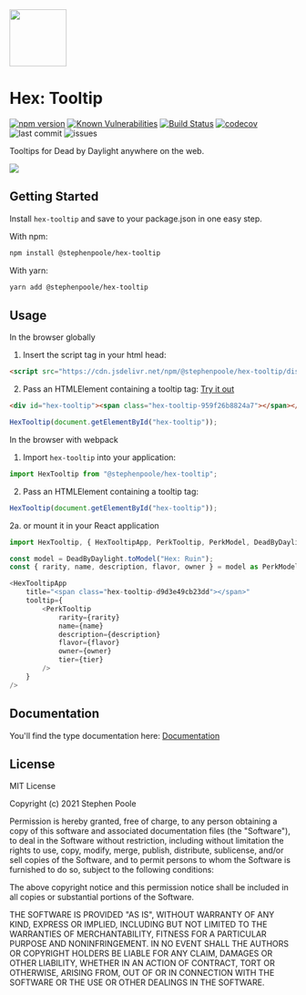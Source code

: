 <img src="https://hextooltip.com/logo.svg" width="100" height="100"> 

# Hex: Tooltip

[![npm version](https://badge.fury.io/js/%40stephenpoole%2Fhex-tooltip.svg)](https://badge.fury.io/js/%40stephenpoole%2Fhex-tooltip)
[![Known Vulnerabilities](https://snyk.io/test/github/stephenpoole/hex-tooltip/badge.svg)](https://snyk.io/test/github/stephenpoole/hex-tooltip)
[![Build Status](https://travis-ci.com/stephenpoole/hex-tooltip.svg?branch=master)](https://travis-ci.com/stephenpoole/hex-tooltip)
[![codecov](https://codecov.io/gh/stephenpoole/hex-tooltip/branch/master/graph/badge.svg?token=lTWudhhmb0)](https://codecov.io/gh/stephenpoole/hex-tooltip)
![last commit](https://img.shields.io/github/last-commit/stephenpoole/hex-tooltip)
![issues](https://img.shields.io/github/issues/stephenpoole/hex-tooltip)

Tooltips for Dead by Daylight anywhere on the web.

<img src="https://hextooltip.com/ruin.jpg" > 

## Getting Started

Install `hex-tooltip` and save to your package.json in one easy step.

With npm:

```bash
npm install @stephenpoole/hex-tooltip
```

With yarn:

```bash
yarn add @stephenpoole/hex-tooltip
```

## Usage

In the browser globally

1. Insert the script tag in your html head:

```html
<script src="https://cdn.jsdelivr.net/npm/@stephenpoole/hex-tooltip/dist/hex.tooltip.js"></script>
```

2. Pass an HTMLElement containing a tooltip tag:
[Try it out](https://codepen.io/stephenpoole/pen/bGRJqNe)  

```html
<div id="hex-tooltip"><span class="hex-tooltip-959f26b8824a7"></span></div>
```

```javascript
HexTooltip(document.getElementById("hex-tooltip"));
```

In the browser with webpack

1. Import `hex-tooltip` into your application:

```javascript
import HexTooltip from "@stephenpoole/hex-tooltip";
```

2. Pass an HTMLElement containing a tooltip tag:

```javascript
HexTooltip(document.getElementById("hex-tooltip"));
```

2a. or mount it in your React application

```javascript
import HexTooltip, { HexTooltipApp, PerkTooltip, PerkModel, DeadByDaylight } from "@stephenpoole/hex-tooltip";

const model = DeadByDaylight.toModel("Hex: Ruin");
const { rarity, name, description, flavor, owner } = model as PerkModel;

<HexTooltipApp
    title="<span class="hex-tooltip-d9d3e49cb23dd"></span>"
    tooltip={
        <PerkTooltip
            rarity={rarity}
            name={name}
            description={description}
            flavor={flavor}
            owner={owner}
            tier={tier}
        />
    }
/>
```

## Documentation

You'll find the type documentation here:
[Documentation](https://stephenpoole.github.io/hex-tooltip/modules.html)

## License

MIT License

Copyright (c) 2021 Stephen Poole

Permission is hereby granted, free of charge, to any person obtaining a copy
of this software and associated documentation files (the "Software"), to deal
in the Software without restriction, including without limitation the rights
to use, copy, modify, merge, publish, distribute, sublicense, and/or sell
copies of the Software, and to permit persons to whom the Software is
furnished to do so, subject to the following conditions:

The above copyright notice and this permission notice shall be included in all
copies or substantial portions of the Software.

THE SOFTWARE IS PROVIDED "AS IS", WITHOUT WARRANTY OF ANY KIND, EXPRESS OR
IMPLIED, INCLUDING BUT NOT LIMITED TO THE WARRANTIES OF MERCHANTABILITY,
FITNESS FOR A PARTICULAR PURPOSE AND NONINFRINGEMENT. IN NO EVENT SHALL THE
AUTHORS OR COPYRIGHT HOLDERS BE LIABLE FOR ANY CLAIM, DAMAGES OR OTHER
LIABILITY, WHETHER IN AN ACTION OF CONTRACT, TORT OR OTHERWISE, ARISING FROM,
OUT OF OR IN CONNECTION WITH THE SOFTWARE OR THE USE OR OTHER DEALINGS IN THE
SOFTWARE.
